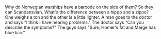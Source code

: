 Why do Norwegian warships have a barcode on the side of them? So they can Scandanavian.
What's the difference between a hippo and a zippo? One weighs a ton and the other is a little lighter.
A man goes to the doctor and says "I think I have hearing problems." The doctor says "Can you describe the symptoms?" The guys says "Sure, Homer's fat and Marge has blue hair."


